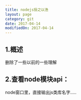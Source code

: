 ```yaml
---
title: nodejs授之以渔
layout: page
category: git
date: 2017-04-14
modifiedOn: 2017-04-14
---
```


## 1.概述
删除了一些以前的一些理解

## 2.查看node模块api：
node窗口里，直接输出js类库名字.....


```javascript

```



















